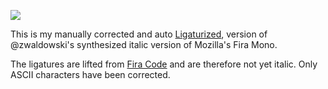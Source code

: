![](https://user-images.githubusercontent.com/29133776/65657772-d5967d80-dff2-11e9-8885-1e845b98f9d7.png)

This is my manually corrected and auto [Ligaturized](https://github.com/ToxicFrog/Ligaturizer), version of @zwaldowski's synthesized italic version of Mozilla's Fira Mono.

The ligatures are lifted from [Fira Code](https://github.com/tonsky/FiraCode) and are therefore not yet italic. Only ASCII characters have been corrected.
